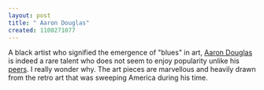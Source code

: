 ```yaml
--- 
layout: post
title: " Aaron Douglas"
created: 1100271077
---
```

A black artist who signified the emergence of "blues" in art, <a href="http://people.ku.edu/~cragar/Douglas_links.html">Aaron Douglas</a> is indeed a rare talent who does not seem to enjoy popularity unlike his <a href="http://en.wikipedia.org/wiki/Picasso">peers</a>. I really wonder why. The art pieces are marvellous and heavily drawn from the retro art that was sweeping America during his time.
